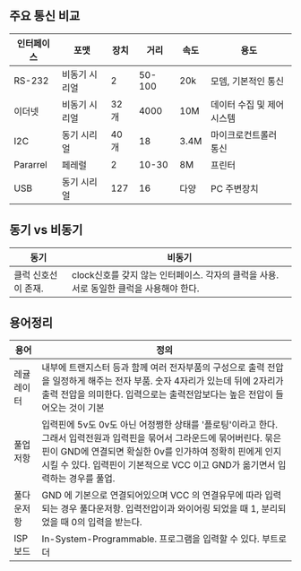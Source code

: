 ## 주요 통신 비교

인터페이스 | 포맷 | 장치 | 거리 | 속도 | 용도
-|-|-|-|-|-
RS-232 | 비동기 시리얼 | 2 | 50-100 | 20k | 모뎀, 기본적인 통신
이더넷 | 비동기 시리얼 | 32개 | 4000 | 10M | 데이터 수집 및 제어 시스템
I2C | 동기 시리얼 | 40개 | 18 | 3.4M | 마이크로컨트롤러 통신
Pararrel | 페레럴 | 2 | 10-30| 8M | 프린터
USB | 동기 시리얼 | 127 | 16 | 다양 | PC 주변장치


## 동기 vs 비동기

동기 | 비동기
-|-
클럭 신호선이 존재. |clock신호를 갖지 않는 인터페이스. 각자의 클럭을 사용. 서로 동일한 클럭을 사용해야 한다.


## 용어정리

용어 | 정의
-|-
레귤레이터| 내부에 트랜지스터 등과 함께 여러 전자부품의 구성으로 출력 전압을 일정하게 해주는 전자 부품. 숫자 4자리가 있는데 뒤에 2자리가 출력 전압을 의미한다. 입력으로는 출력전압보다는 높은 전압이 들어오는 것이 기본
풀업저항| 입력핀에 5v도 0v도 아닌 어정쩡한 상태를 '플로팅'이라고 한다. 그래서 입력전원과 입력핀을 묶어서 그라운드에 묶어버린다. 묶은 핀이 GND에 연결되면 확실한 0v를 인가하여 정확히 핀에게 인지시킬 수 있다. 입력핀이 기본적으로 VCC 이고 GND가 옮기면서 입력하는 경우를 풀업.
풀다운저항| GND 에 기본으로 연결되어있으며 VCC 의 연결유무에 따라 입력되는 경우 풀다운저항. 입력전압이과 와이어링 되었을 때 1, 분리되었을 때 0의 입력을 받는다.
ISP보드 | In-System-Programmable. 프로그램을 입력할 수 있다. 부트로더
